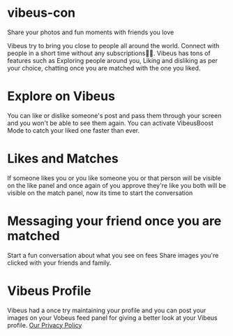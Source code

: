 # vibeus-con
Share your photos and fun moments with friends you love

Vibeus try to bring you close to people all around the world. Connect with people in a short time without any subscriptions🤗🤗.
Vibeus has tons of features such as Exploring people around you, Liking and disliking as per your choice, chatting once you are matched with the one you liked.

# Explore on Vibeus
You can like or dislike someone's post and pass them through your screen
and you won't be able to see them again.
You can activate VibeusBoost Mode to catch your liked one faster than ever.

# Likes and Matches
If someone likes you or you like someone you or that person will be visible on the like panel and once again of you approve they're like you both will be visible on the match panel, now its time to start the conversation

# Messaging your friend once you are matched
Start a fun conversation about what you see on fees
Share images you're clicked with your friends and family.

# Vibeus Profile
Vibeus had a once try maintaining your profile and you can post your images on your Vobeus feed panel for giving a better look at your Vibeus profile.
[Our Privacy Policy](https://github.com/vibeus-con/Vibeus/blob/main/Privacy.md)
